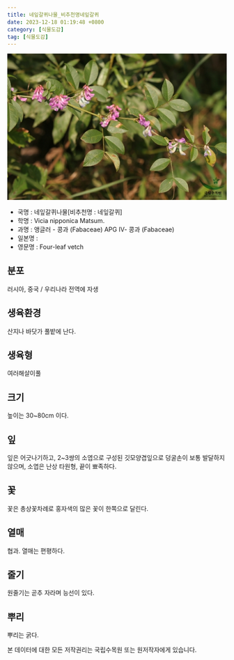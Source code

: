 ```yaml
---
title: 네잎갈퀴나물_비추천명네잎갈퀴
date: 2023-12-18 01:19:48 +0800
category: [식물도감]
tag: [식물도감]
---
```




![네잎갈퀴나물[비추천명 : 네잎갈퀴]](/assets/img/fileUpload/plants/basic/Leguminosae/Vicia/24013/24013_1_th2.jpg)
- 국명 : 네잎갈퀴나물[비추천명 : 네잎갈퀴]
- 학명 : Vicia nipponica Matsum.
- 과명 : 앵글러 - 콩과 (Fabaceae) APG Ⅳ- 콩과 (Fabaceae)
- 일본명 : 
- 영문명 : Four-leaf vetch


## 분포
러시아, 중국 / 우리나라 전역에 자생
## 생육환경
산지나 바닷가 풀밭에 난다.
## 생육형
여러해살이풀
## 크기
높이는 30~80cm 이다.
## 잎
잎은 어긋나기하고, 2~3쌍의 소엽으로 구성된 깃모양겹잎으로 덩굴손이 보통 발달하지 않으며, 소엽은 난상 타원형, 끝이 뾰족하다.
## 꽃
꽃은 총상꽃차례로 홍자색의 많은 꽃이 한쪽으로 달린다.
## 열매
협과. 열매는 편평하다. 
## 줄기
원줄기는 곧추 자라며 능선이 있다.
## 뿌리
뿌리는 굵다.






본 데이터에 대한 모든 저작권리는 국립수목원 또는 원저작자에게 있습니다.
